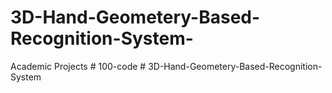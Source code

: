 # 3D-Hand-Geometery-Based-Recognition-System-
Academic Projects
#   1 0 0 - c o d e  
 #   3 D - H a n d - G e o m e t e r y - B a s e d - R e c o g n i t i o n - S y s t e m  
 